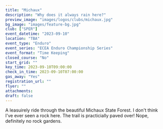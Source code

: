 ```yaml
---
title: "Michaux"
description: "Why does it always rain here?"
preview_image: "images/logos/clubs/michaux.jpg"
bg_image: "images/feature-bg.jpg"
club: ["SPER"]
event_datetime: "2023-09-10"
location: "TBA"
event_type: "Enduro"
event_series: "ECEA Enduro Championship Series"
event_format: "Time Keeping"
closed_course: "No"
start_grid: ""
key_time: 2023-09-10T09:00:00
check_in_time: 2023-09-10T07:00:00
gas_away: "Yes"
registration_url: ""
flyer: ""
attachments:
draft: false
---
```


A leasuirely ride through the beautiful Michaux State Forest. I don't think I've ever seen a rock here. The trail is practicially paved over! Nope, definitely no rock gardens. 